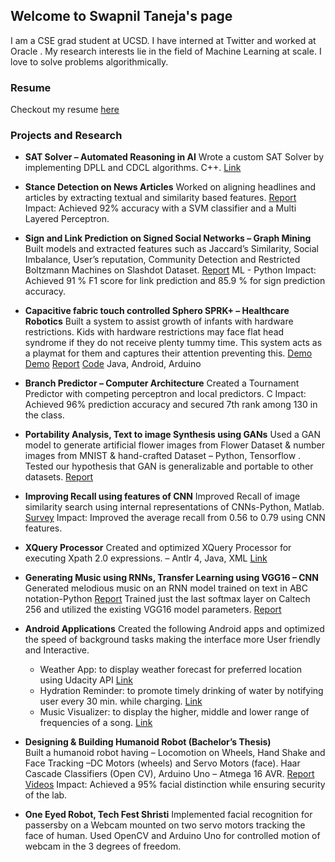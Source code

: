 ## Welcome to Swapnil Taneja's page

   I am a CSE grad student at UCSD. I have interned at Twitter and worked at Oracle . My research interests lie in the field of Machine Learning at scale. I love to solve problems algorithmically. 
   
### Resume

Checkout my resume [here](https://github.com/tswapnil/uploads/blob/master/Resume.pdf)


### Projects and Research
- **SAT Solver – Automated Reasoning in AI**
  Wrote a custom SAT Solver by implementing DPLL and CDCL algorithms. C++. [Link](https://github.com/tswapnil/SAT-Solver)
- **Stance Detection on News Articles** 
  Worked on aligning headlines and articles by extracting textual and similarity based features. [Report](https://github.com/tswapnil/Resume/blob/master/stance-detection-news.pdf) 
  Impact: Achieved 92% accuracy with a SVM classifier and a Multi Layered Perceptron. 
 
- **Sign and Link Prediction on Signed Social Networks – Graph Mining**                 
  Built models and extracted features such as Jaccard’s Similarity, Social Imbalance, User’s reputation, Community Detection and    Restricted Boltzmann Machines on Slashdot Dataset. [Report](https://github.com/tswapnil/Resume/blob/master/link-sign-prediction.pdf) ML - Python 
 Impact: Achieved 91 % F1 score for link prediction and 85.9 % for sign prediction accuracy. 
 
- **Capacitive fabric touch controlled Sphero SPRK+ – Healthcare Robotics**
  Built a system to assist growth of infants with hardware restrictions. Kids with hardware restrictions may face flat head syndrome if they do not receive plenty tummy time. This system acts as a playmat for them and captures their attention preventing this. [Demo](https://www.youtube.com/watch?v=LMreatWOKds) [Demo](https://www.youtube.com/watch?v=VoIssIS4IDQ) [Report](https://github.com/tswapnil/Resume/blob/master/Attention_Seeking_Robot_Report.pdf) [Code](https://github.com/tswapnil/PC-controlled-Sphero) Java, Android, Arduino 
 
- **Branch Predictor – Computer Architecture**
  Created a Tournament Predictor with competing perceptron and local predictors. C  Impact: Achieved 96% prediction accuracy and secured 7th rank among 130 in the class. 
 
- **Portability Analysis, Text to image Synthesis using GANs**
  Used a GAN model to generate artificial flower images from Flower Dataset & number images from MNIST & hand-crafted Dataset – Python, Tensorflow . Tested our hypothesis that GAN is generalizable and portable to other datasets. [Report](https://github.com/tswapnil/Resume/blob/master/text-image-synthesis.pdf) 
 
- **Improving Recall using features of CNN**
  Improved Recall of image similarity search using internal representations of CNNs-Python, Matlab. [Survey](https://github.com/tswapnil/Resume/blob/master/survey-improving-recall%20.pdf) 
  Impact: Improved the average recall from 0.56 to 0.79 using CNN features. 
 
- **XQuery Processor**
  Created and optimized XQuery Processor for executing Xpath 2.0 expressions. – Antlr 4, Java, XML [Link](https://github.com/tswapnil/XQuery-Processor)
 
- **Generating Music using RNNs, Transfer Learning using VGG16 – CNN**
  Generated melodious music on an RNN model trained on text in ABC notation-Python [Report](https://github.com/tswapnil/Resume/blob/master/generating%20music.pdf) 
  Trained just the last softmax layer on Caltech 256 and utilized the existing VGG16 model parameters. [Report](https://github.com/tswapnil/Resume/blob/master/transfer%20learning%20vgg16.pdf)
 
- **Android Applications**
  Created the following Android apps and optimized the speed of background tasks making the interface more User friendly and Interactive. 
  - Weather App: to display weather forecast for preferred location using Udacity API [Link](https://github.com/tswapnil/TheSunApp)
  - Hydration Reminder: to promote timely drinking of water by notifying user every 30 min. while charging. [Link](https://github.com/tswapnil/HydrationReminderApp)   
  - Music Visualizer: to display the higher, middle and lower range of frequencies of a song. [Link](https://github.com/tswapnil/VisualizerApp) 
 
- **Designing & Building Humanoid Robot (Bachelor’s Thesis)**                                                        
  Built a humanoid robot having – Locomotion on Wheels, Hand Shake and Face Tracking –DC Motors (wheels) and Servo Motors (face). Haar Cascade Classifiers (Open CV), Arduino Uno – Atmega 16 AVR.  [Report](https://github.com/tswapnil/BTech-Project/blob/master/Final_Report_BTP.pdf)  [Videos](https://www.youtube.com/watch?v=rnBkGbj87uc)
  Impact: Achieved a 95% facial distinction while ensuring security of the lab. 
 
- **One Eyed Robot, Tech Fest Shristi**
  Implemented facial recognition for passersby on a Webcam mounted on two servo motors tracking the face of human. Used OpenCV and Arduino Uno for controlled motion of webcam in the 3 degrees of freedom.  




